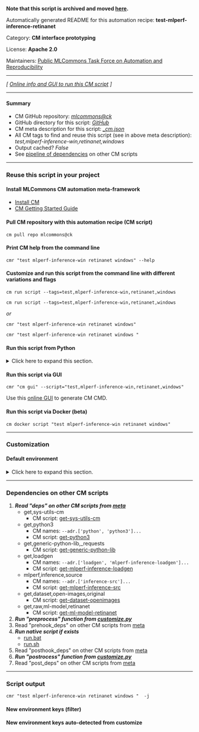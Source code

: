 **Note that this script is archived and moved [here](https://github.com/mlcommons/cm4mlops/tree/main/script/test-mlperf-inference-retinanet).**



Automatically generated README for this automation recipe: **test-mlperf-inference-retinanet**

Category: **CM interface prototyping**

License: **Apache 2.0**

Maintainers: [Public MLCommons Task Force on Automation and Reproducibility](https://github.com/mlcommons/ck/blob/master/docs/taskforce.md)

---
*[ [Online info and GUI to run this CM script](https://access.cknowledge.org/playground/?action=scripts&name=test-mlperf-inference-retinanet,1cedbc3b642a403a) ]*

---
#### Summary

* CM GitHub repository: *[mlcommons@ck](https://github.com/mlcommons/ck/tree/dev/cm-mlops)*
* GitHub directory for this script: *[GitHub](https://github.com/mlcommons/ck/tree/dev/cm-mlops/script/test-mlperf-inference-retinanet)*
* CM meta description for this script: *[_cm.json](_cm.json)*
* All CM tags to find and reuse this script (see in above meta description): *test,mlperf-inference-win,retinanet,windows*
* Output cached? *False*
* See [pipeline of dependencies](#dependencies-on-other-cm-scripts) on other CM scripts


---
### Reuse this script in your project

#### Install MLCommons CM automation meta-framework

* [Install CM](https://access.cknowledge.org/playground/?action=install)
* [CM Getting Started Guide](https://github.com/mlcommons/ck/blob/master/docs/getting-started.md)

#### Pull CM repository with this automation recipe (CM script)

```cm pull repo mlcommons@ck```

#### Print CM help from the command line

````cmr "test mlperf-inference-win retinanet windows" --help````

#### Customize and run this script from the command line with different variations and flags

`cm run script --tags=test,mlperf-inference-win,retinanet,windows`

`cm run script --tags=test,mlperf-inference-win,retinanet,windows `

*or*

`cmr "test mlperf-inference-win retinanet windows"`

`cmr "test mlperf-inference-win retinanet windows " `


#### Run this script from Python

<details>
<summary>Click here to expand this section.</summary>

```python

import cmind

r = cmind.access({'action':'run'
                  'automation':'script',
                  'tags':'test,mlperf-inference-win,retinanet,windows'
                  'out':'con',
                  ...
                  (other input keys for this script)
                  ...
                 })

if r['return']>0:
    print (r['error'])

```

</details>


#### Run this script via GUI

```cmr "cm gui" --script="test,mlperf-inference-win,retinanet,windows"```

Use this [online GUI](https://cKnowledge.org/cm-gui/?tags=test,mlperf-inference-win,retinanet,windows) to generate CM CMD.

#### Run this script via Docker (beta)

`cm docker script "test mlperf-inference-win retinanet windows" `

___
### Customization

#### Default environment

<details>
<summary>Click here to expand this section.</summary>

These keys can be updated via `--env.KEY=VALUE` or `env` dictionary in `@input.json` or using script flags.


</details>

___
### Dependencies on other CM scripts


  1. ***Read "deps" on other CM scripts from [meta](https://github.com/mlcommons/ck/tree/dev/cm-mlops/script/test-mlperf-inference-retinanet/_cm.json)***
     * get,sys-utils-cm
       - CM script: [get-sys-utils-cm](https://github.com/mlcommons/ck/tree/master/cm-mlops/script/get-sys-utils-cm)
     * get,python3
       * CM names: `--adr.['python', 'python3']...`
       - CM script: [get-python3](https://github.com/mlcommons/ck/tree/master/cm-mlops/script/get-python3)
     * get,generic-python-lib,_requests
       - CM script: [get-generic-python-lib](https://github.com/mlcommons/ck/tree/master/cm-mlops/script/get-generic-python-lib)
     * get,loadgen
       * CM names: `--adr.['loadgen', 'mlperf-inference-loadgen']...`
       - CM script: [get-mlperf-inference-loadgen](https://github.com/mlcommons/ck/tree/master/cm-mlops/script/get-mlperf-inference-loadgen)
     * mlperf,inference,source
       * CM names: `--adr.['inference-src']...`
       - CM script: [get-mlperf-inference-src](https://github.com/mlcommons/ck/tree/master/cm-mlops/script/get-mlperf-inference-src)
     * get,dataset,open-images,original
       - CM script: [get-dataset-openimages](https://github.com/mlcommons/ck/tree/master/cm-mlops/script/get-dataset-openimages)
     * get,raw,ml-model,retinanet
       - CM script: [get-ml-model-retinanet](https://github.com/mlcommons/ck/tree/master/cm-mlops/script/get-ml-model-retinanet)
  1. ***Run "preprocess" function from [customize.py](https://github.com/mlcommons/ck/tree/dev/cm-mlops/script/test-mlperf-inference-retinanet/customize.py)***
  1. Read "prehook_deps" on other CM scripts from [meta](https://github.com/mlcommons/ck/tree/dev/cm-mlops/script/test-mlperf-inference-retinanet/_cm.json)
  1. ***Run native script if exists***
     * [run.bat](https://github.com/mlcommons/ck/tree/dev/cm-mlops/script/test-mlperf-inference-retinanet/run.bat)
     * [run.sh](https://github.com/mlcommons/ck/tree/dev/cm-mlops/script/test-mlperf-inference-retinanet/run.sh)
  1. Read "posthook_deps" on other CM scripts from [meta](https://github.com/mlcommons/ck/tree/dev/cm-mlops/script/test-mlperf-inference-retinanet/_cm.json)
  1. ***Run "postrocess" function from [customize.py](https://github.com/mlcommons/ck/tree/dev/cm-mlops/script/test-mlperf-inference-retinanet/customize.py)***
  1. Read "post_deps" on other CM scripts from [meta](https://github.com/mlcommons/ck/tree/dev/cm-mlops/script/test-mlperf-inference-retinanet/_cm.json)

___
### Script output
`cmr "test mlperf-inference-win retinanet windows "  -j`
#### New environment keys (filter)

#### New environment keys auto-detected from customize
